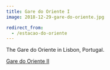 ```yaml
---
title: Gare do Oriente I
image: 2018-12-29-gare-do-oriente.jpg

redirect_from:
  - /estacao-do-oriente
---
```


The Gare do Oriente in Lisbon, Portugal.

[Gare do Oriente II](/gare-do-oriente-ii)
